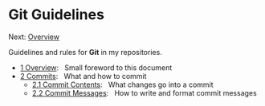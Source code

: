 # Git Guidelines #

Next: [Overview](./overview.md)

Guidelines and rules for **Git** in my repositories.

* [1 Overview](./overview.md): &nbsp; Small foreword to this document
* [2 Commits](./commits.md): &nbsp; What and how to commit
  * [2.1 Commit Contents](./commits/contents.md): &nbsp; What changes go into a
                                                          commit
  * [2.2 Commit Messages](./commits/messages.md): &nbsp; How to write and format
                                                          commit messages
